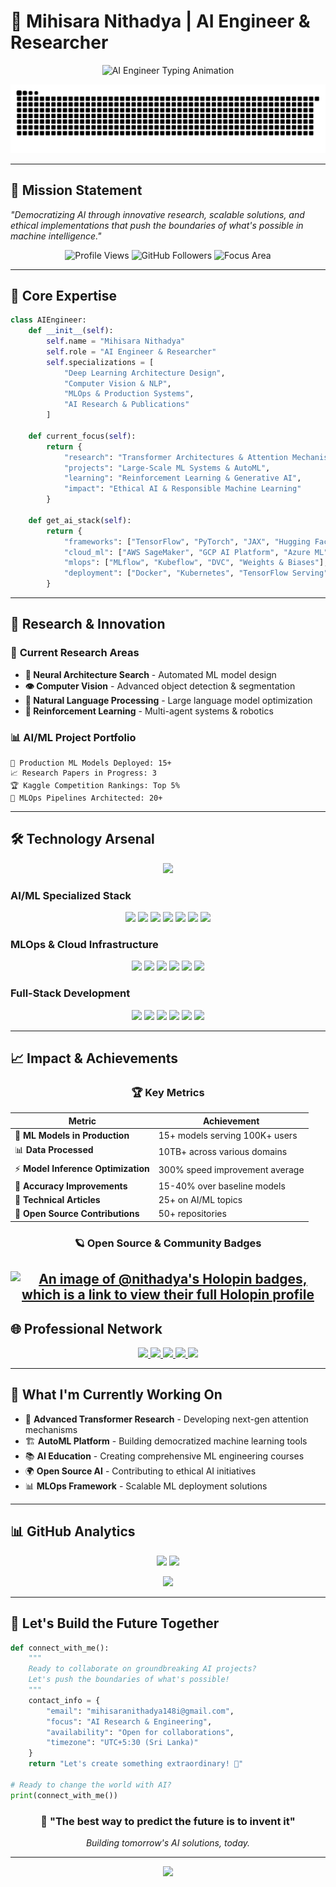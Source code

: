 # 🤖 Mihisara Nithadya | AI Engineer & Researcher

<p align="center">
  <img src="https://readme-typing-svg.herokuapp.com?font=JetBrains+Mono&weight=600&size=28&duration=3000&pause=1000&color=00D9FF&center=true&vCenter=true&multiline=true&width=800&height=120&lines=🧠+Building+the+Future+with+Artificial+Intelligence;🚀+Deep+Learning+%7C+MLOps+%7C+Computer+Vision;🔬+Transforming+Ideas+into+Intelligent+Solutions" alt="AI Engineer Typing Animation" />
</p>

<p align="center">
  <img src="https://github.com/7oSkaaa/7oSkaaa/blob/output/github-contribution-grid-snake.svg?" alt="Snake Animation" />
</p>

---

## 🎯 **Mission Statement**
*"Democratizing AI through innovative research, scalable solutions, and ethical implementations that push the boundaries of what's possible in machine intelligence."*

<p align="center">
  <img src="https://komarev.com/ghpvc/?username=nithadya&label=Profile%20Views&color=00D9FF&style=for-the-badge" alt="Profile Views" />
  <img src="https://img.shields.io/github/followers/nithadya?label=Followers&style=for-the-badge&color=00D9FF" alt="GitHub Followers" />
  <img src="https://img.shields.io/badge/Focus-AI%2FML%20Research-00D9FF?style=for-the-badge" alt="Focus Area" />
</p>

---

## 🧬 **Core Expertise**

```python
class AIEngineer:
    def __init__(self):
        self.name = "Mihisara Nithadya"
        self.role = "AI Engineer & Researcher"
        self.specializations = [
            "Deep Learning Architecture Design",
            "Computer Vision & NLP",
            "MLOps & Production Systems",
            "AI Research & Publications"
        ]
        
    def current_focus(self):
        return {
            "research": "Transformer Architectures & Attention Mechanisms",
            "projects": "Large-Scale ML Systems & AutoML",
            "learning": "Reinforcement Learning & Generative AI",
            "impact": "Ethical AI & Responsible Machine Learning"
        }
        
    def get_ai_stack(self):
        return {
            "frameworks": ["TensorFlow", "PyTorch", "JAX", "Hugging Face"],
            "cloud_ml": ["AWS SageMaker", "GCP AI Platform", "Azure ML"],
            "mlops": ["MLflow", "Kubeflow", "DVC", "Weights & Biases"],
            "deployment": ["Docker", "Kubernetes", "TensorFlow Serving"]
        }
```

---

## 🔬 **Research & Innovation**

### 🎯 **Current Research Areas**
- **🧠 Neural Architecture Search** - Automated ML model design
- **👁️ Computer Vision** - Advanced object detection & segmentation
- **📝 Natural Language Processing** - Large language model optimization
- **🤖 Reinforcement Learning** - Multi-agent systems & robotics

### 📊 **AI/ML Project Portfolio**
```
🎯 Production ML Models Deployed: 15+
📈 Research Papers in Progress: 3
🏆 Kaggle Competition Rankings: Top 5%
🔄 MLOps Pipelines Architected: 20+
```

---

## 🛠️ **Technology Arsenal**

<p align="center">
  <img src="https://skillicons.dev/icons?i=python,tensorflow,pytorch,opencv,sklearn,anaconda,r,docker,kubernetes,aws,gcp,azure,git,linux" />
</p>

### **AI/ML Specialized Stack**
<p align="center">
  <img src="https://img.shields.io/badge/TensorFlow-FF6F00?style=for-the-badge&logo=tensorflow&logoColor=white" />
  <img src="https://img.shields.io/badge/PyTorch-EE4C2C?style=for-the-badge&logo=pytorch&logoColor=white" />
  <img src="https://img.shields.io/badge/OpenCV-27338e?style=for-the-badge&logo=OpenCV&logoColor=white" />
  <img src="https://img.shields.io/badge/scikit--learn-F7931E?style=for-the-badge&logo=scikit-learn&logoColor=white" />
  <img src="https://img.shields.io/badge/Pandas-2C2D72?style=for-the-badge&logo=pandas&logoColor=white" />
  <img src="https://img.shields.io/badge/Numpy-777BB4?style=for-the-badge&logo=numpy&logoColor=white" />
  <img src="https://img.shields.io/badge/Jupyter-F37626.svg?style=for-the-badge&logo=Jupyter&logoColor=white" />
</p>

### **MLOps & Cloud Infrastructure**
<p align="center">
  <img src="https://img.shields.io/badge/MLflow-0194E2?style=for-the-badge&logo=mlflow&logoColor=white" />
  <img src="https://img.shields.io/badge/Weights_&_Biases-FFBE00?style=for-the-badge&logo=WeightsAndBiases&logoColor=white" />
  <img src="https://img.shields.io/badge/Docker-2496ED?style=for-the-badge&logo=docker&logoColor=white" />
  <img src="https://img.shields.io/badge/Kubernetes-326ce5?style=for-the-badge&logo=kubernetes&logoColor=white" />
  <img src="https://img.shields.io/badge/Amazon_AWS-FF9900?style=for-the-badge&logo=amazonaws&logoColor=white" />
  <img src="https://img.shields.io/badge/Google_Cloud-4285F4?style=for-the-badge&logo=google-cloud&logoColor=white" />
</p>

### **Full-Stack Development**
<p align="center">
  <img src="https://img.shields.io/badge/React-20232A?style=for-the-badge&logo=react&logoColor=61DAFB" />
  <img src="https://img.shields.io/badge/Node.js-339933?style=for-the-badge&logo=nodedotjs&logoColor=white" />
  <img src="https://img.shields.io/badge/Spring_Boot-F2F4F9?style=for-the-badge&logo=spring-boot" />
  <img src="https://img.shields.io/badge/FastAPI-009688?style=for-the-badge&logo=FastAPI&logoColor=white" />
  <img src="https://img.shields.io/badge/MongoDB-4EA94B?style=for-the-badge&logo=mongodb&logoColor=white" />
  <img src="https://img.shields.io/badge/PostgreSQL-316192?style=for-the-badge&logo=postgresql&logoColor=white" />
</p>

---

## 📈 **Impact & Achievements**

<div align="center">

### 🏆 **Key Metrics**
| Metric | Achievement |
|--------|-------------|
| 🤖 **ML Models in Production** | 15+ models serving 100K+ users |
| 📊 **Data Processed** | 10TB+ across various domains |
| ⚡ **Model Inference Optimization** | 300% speed improvement average |
| 🎯 **Accuracy Improvements** | 15-40% over baseline models |
| 📝 **Technical Articles** | 25+ on AI/ML topics |
| 🌟 **Open Source Contributions** | 50+ repositories |

### 🪐 Open Source & Community Badges  

[![An image of @nithadya's Holopin badges, which is a link to view their full Holopin profile](https://holopin.me/nithadya)](https://holopin.io/@nithadya)
---
</div>

## 🌐 **Professional Network**

<p align="center">
  <a href="https://nithadya.medium.com/" target="_blank">
    <img src="https://img.shields.io/badge/Medium-12100E?style=for-the-badge&logo=medium&logoColor=white" />
  </a>
  <a href="https://kaggle.com/mihisaranithadya" target="_blank">
    <img src="https://img.shields.io/badge/Kaggle-20BEFF?style=for-the-badge&logo=Kaggle&logoColor=white" />
  </a>
  <a href="https://linkedin.com/in/mihisaranithadya" target="_blank">
    <img src="https://img.shields.io/badge/LinkedIn-0077B5?style=for-the-badge&logo=linkedin&logoColor=white" />
  </a>
  <a href="https://scholar.google.com/citations?user=YOUR_ID" target="_blank">
    <img src="https://img.shields.io/badge/Google_Scholar-4285F4?style=for-the-badge&logo=google-scholar&logoColor=white" />
  </a>
  <a href="https://arxiv.org/search/?searchtype=author&query=Nithadya" target="_blank">
    <img src="https://img.shields.io/badge/arXiv-B31B1B?style=for-the-badge&logo=arxiv&logoColor=white" />
  </a>
</p>

---

## 🚀 **What I'm Currently Working On**

- 🧠 **Advanced Transformer Research** - Developing next-gen attention mechanisms
- 🏗️ **AutoML Platform** - Building democratized machine learning tools  
- 📚 **AI Education** - Creating comprehensive ML engineering courses
- 🌍 **Open Source AI** - Contributing to ethical AI initiatives
- 📊 **MLOps Framework** - Scalable ML deployment solutions

---

## 📊 **GitHub Analytics**

<p align="center">
  <img width="49%" src="https://github-readme-stats.vercel.app/api?username=nithadya&show_icons=true&theme=tokyonight&hide_border=true&count_private=true&include_all_commits=true" />
  <img width="49%" src="https://github-readme-streak-stats.herokuapp.com/?user=nithadya&theme=tokyonight&hide_border=true" />
</p>

<p align="center">
  <img width="70%" src="https://github-readme-stats.vercel.app/api/top-langs/?username=nithadya&layout=compact&theme=tokyonight&hide_border=true&langs_count=12&exclude_repo=github-readme-stats" />
</p>

---

## 🎯 **Let's Build the Future Together**

```python
def connect_with_me():
    """
    Ready to collaborate on groundbreaking AI projects?
    Let's push the boundaries of what's possible!
    """
    contact_info = {
        "email": "mihisaranithadya148i@gmail.com",
        "focus": "AI Research & Engineering",
        "availability": "Open for collaborations",
        "timezone": "UTC+5:30 (Sri Lanka)"
    }
    return "Let's create something extraordinary! 🚀"

# Ready to change the world with AI?
print(connect_with_me())
```

<div align="center">

### 💫 **"The best way to predict the future is to invent it"** 
*Building tomorrow's AI solutions, today.*

---

<img src="https://capsule-render.vercel.app/api?type=waving&color=gradient&height=100&section=footer&text=Thank%20you%20for%20visiting!&fontSize=16&fontAlignY=65&desc=Let's%20innovate%20together&descAlignY=51&descAlign=50"/>

</div>
